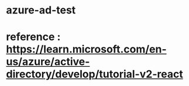 # azure-ad-test

# reference : https://learn.microsoft.com/en-us/azure/active-directory/develop/tutorial-v2-react
